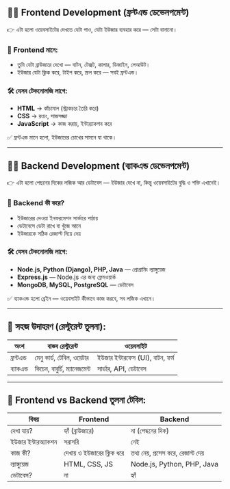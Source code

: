 ## 🧑‍🎨 Frontend Development (ফ্রন্টএন্ড ডেভেলপমেন্ট)

👉 এটা হলো ওয়েবসাইটের দেখতে যেটা পাও, যেটা ইউজার ব্যবহার করে — সেটা বানানো।

### 🎨 Frontend মানে:

- তুমি যেটা ব্রাউজারে দেখো — বাটন, টেক্সট, কালার, ডিজাইন, লেআউট।
- ইউজার যেটা ক্লিক করে, টাইপ করে, স্ক্রল করে — সবই ফ্রন্টএন্ড।

### 🛠️ যেসব টেকনোলজি লাগে:

- **HTML** → কাঁচামাল (স্ট্রাকচার তৈরি করে)
- **CSS** → রংচং, সাজসজ্জা
- **JavaScript** → কাজ করায়, ইন্টার‍্যাকশন করে

✅ ফ্রন্টএন্ড মানে হলো, ইউজারের চোখের সামনে যা থাকে।

---

## 🧑‍💻 Backend Development (ব্যাকএন্ড ডেভেলপমেন্ট)

👉 এটা হলো পেছনের দিকের লজিক আর ডেটাবেস — ইউজার দেখে না, কিন্তু ওয়েবসাইটের
বুদ্ধি ও শক্তি এখানেই।

### 🤖 Backend কী করে?

- ইউজারের দেওয়া ইনফরমেশন সার্ভারে পাঠায়
- ডেটাবেসে ডেটা রাখে বা খুঁজে আনে
- ইউজারকে সঠিক রেজাল্ট দিয়ে দেয়

### 🛠️ যেসব টেকনোলজি লাগে:

- **Node.js, Python (Django), PHP, Java** — প্রোগ্রামিং ল্যাঙ্গুয়েজ
- **Express.js** — Node.js এর জন্য ফ্রেমওয়ার্ক
- **MongoDB, MySQL, PostgreSQL** — ডেটাবেস

✅ ব্যাকএন্ড হলো ব্রেইন — ওয়েবসাইট কীভাবে কাজ করবে, সব লজিক এখানে।

---

## 🎯 সহজ উদাহরণ (রেস্টুরেন্ট তুলনা):

| অংশ        | বাস্তব রেস্টুরেন্ট            | ওয়েবসাইট                        |
| ---------- | ----------------------------- | -------------------------------- |
| ফ্রন্টএন্ড | মেনু কার্ড, টেবিল, ওয়েটার     | ইউজার ইন্টারফেস (UI), বাটন, ফর্ম |
| ব্যাকএন্ড  | কিচেন, বাবুর্চি, ম্যানেজমেন্ট | সার্ভার, API, ডেটাবেস            |

---

## 🧩 Frontend vs Backend তুলনা টেবিল:

| বিষয়                | Frontend                  | Backend                           |
| ------------------- | ------------------------- | --------------------------------- |
| দেখা যায়?           | হ্যাঁ (ব্রাউজারে)         | না (পেছনের দিক)                   |
| ইউজার ইন্টারঅ্যাকশন | সরাসরি                    | নেই                               |
| কাজ কী?             | দেখায় ও ইউজারের ক্লিক ধরে | তথ্য নেয়, প্রসেস করে, রেজাল্ট দেয় |
| ল্যাঙ্গুয়েজ         | HTML, CSS, JS             | Node.js, Python, PHP, Java        |
| ডেটাবেস?            | না                        | হ্যাঁ                             |
